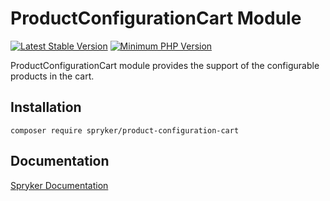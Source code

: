 # ProductConfigurationCart Module
[![Latest Stable Version](https://poser.pugx.org/spryker/product-configuration-cart/v/stable.svg)](https://packagist.org/packages/spryker/product-configuration-cart)
[![Minimum PHP Version](https://img.shields.io/badge/php-%3E%3D%207.3-8892BF.svg)](https://php.net/)

ProductConfigurationCart module provides the support of the configurable products in the cart.

## Installation

```
composer require spryker/product-configuration-cart
```

## Documentation

[Spryker Documentation](https://academy.spryker.com/developing_with_spryker/module_guide/modules.html)

